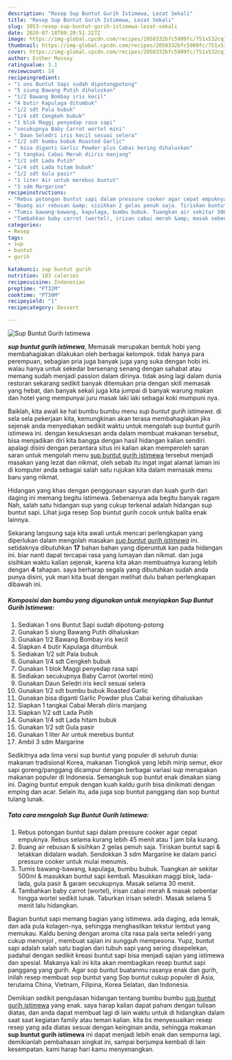 ```yaml
---
description: "Resep Sup Buntut Gurih Istimewa, Lezat Sekali"
title: "Resep Sup Buntut Gurih Istimewa, Lezat Sekali"
slug: 3053-resep-sup-buntut-gurih-istimewa-lezat-sekali
date: 2020-07-18T09:20:51.227Z
image: https://img-global.cpcdn.com/recipes/2050332bfc5909fc/751x532cq70/sup-buntut-gurih-istimewa-foto-resep-utama.jpg
thumbnail: https://img-global.cpcdn.com/recipes/2050332bfc5909fc/751x532cq70/sup-buntut-gurih-istimewa-foto-resep-utama.jpg
cover: https://img-global.cpcdn.com/recipes/2050332bfc5909fc/751x532cq70/sup-buntut-gurih-istimewa-foto-resep-utama.jpg
author: Esther Massey
ratingvalue: 3.1
reviewcount: 14
recipeingredient:
- "1 ons Buntut Sapi sudah dipotongpotong"
- "5 siung Bawang Putih dihaluskan"
- "1/2 Bawang Bombay iris kecil"
- "4 butir Kapulaga ditumbuk"
- "1/2 sdt Pala bubuk"
- "1/4 sdt Cengkeh bubuk"
- "1 blok Maggi penyedap rasa sapi"
- "secukupnya Baby Carrot wortel mini"
- " Daun Seledri iris kecil sesuai selera"
- "1/2 sdt bumbu bubuk Roasted Garlic"
- " bisa diganti Garlic Powder plus Cabai kering dihaluskan"
- "1 tangkai Cabai Merah diiris manjang"
- "1/2 sdt Lada Putih"
- "1/4 sdt Lada hitam bubuk"
- "1/2 sdt Gula pasir"
- "1 liter Air untuk merebus buntut"
- "3 sdm Margarine"
recipeinstructions:
- "Rebus potongan buntut sapi dalam pressure cooker agar cepat empuknya. Rebus selama kurang lebih 45 menit atau 1 jam bila kurang."
- "Buang air rebusan &amp; sisihkan 2 gelas penuh saja. Tiriskan buntut sapi &amp; letakkan didalam wadah. Sendokkan 3 sdm Margarine ke dalam panci pressure cooker untuk mulai menumis."
- "Tumis bawang-bawang, kapulaga, bumbu bubuk. Tuangkan air sekitar 500ml &amp; masukkan buntut sapi kembali. Masukkan maggi blok, lada-lada, gula pasir &amp; garam secukupnya. Masak selama 30 menit."
- "Tambahkan baby carrot (wortel), irisan cabai merah &amp; masak sebentar hingga wortel sedikit lunak. Taburkan irisan seledri. Masak selama 5 menit lalu hidangkan."
categories:
- Resep
tags:
- sup
- buntut
- gurih

katakunci: sup buntut gurih 
nutrition: 183 calories
recipecuisine: Indonesian
preptime: "PT32M"
cooktime: "PT30M"
recipeyield: "1"
recipecategory: Dessert

---
```



![Sup Buntut Gurih Istimewa](https://img-global.cpcdn.com/recipes/2050332bfc5909fc/751x532cq70/sup-buntut-gurih-istimewa-foto-resep-utama.jpg)

<b><i>sup buntut gurih istimewa</i></b>, Memasak merupakan bentuk hobi yang membahagiakan dilakukan oleh berbagai kelompok. tidak hanya para perempuan, sebagian pria juga banyak juga yang suka dengan hobi ini. walau hanya untuk sekedar bersenang senang dengan sahabat atau memang sudah menjadi passion dalam dirinya. tidak asing lagi dalam dunia restoran sekarang sedikit banyak ditemukan pria dengan skill memasak yang hebat, dan banyak sekali juga kita jumpai di banyak warung makan dan hotel yang mempunyai juru masak laki laki sebagai koki mumpuni nya.

Baiklah, kita awali ke hal bumbu bumbu menu <i>sup buntut gurih istimewa</i>. di sela sela pekerjaan kita, kemungkinan akan terasa membahagiakan jika sejenak anda menyediakan sedikit waktu untuk mengolah sup buntut gurih istimewa ini. dengan kesuksesan anda dalam membuat makanan tersebut, bisa menjadikan diri kita bangga dengan hasil hidangan kalian sendiri. apalagi disini dengan perantara situs ini kalian akan memperoleh saran saran untuk mengolah menu <u>sup buntut gurih istimewa</u> tersebut menjadi masakan yang lezat dan nikmat, oleh sebab itu ingat ingat alamat laman ini di komputer anda sebagai salah satu rujukan kita dalam memasak menu baru yang nikmat.

Hidangan yang khas dengan penggunaan sayuran dan kuah gurih dari daging ini memang begitu istimewa. Sebenarnya ada begitu banyak ragam Nah, salah satu hidangan sup yang cukup terkenal adalah hidangan sup buntut sapi. Lihat juga resep Sop buntut gurih cocok untuk balita enak lainnya.


Sekarang langsung saja kita awali untuk mencari perlengkapan yang diperlukan dalam mengolah masakan <u><i>sup buntut gurih istimewa</i></u> ini. setidaknya dibutuhkan <b>17</b> bahan bahan yang diperuntuk kan pada hidangan ini. biar nanti dapat tercapai rasa yang lumayan dan nikmat. dan juga sisihkan waktu kalian sejenak, karena kita akan membuatnya kurang lebih dengan <b>4</b> tahapan. saya berharap segala yang dibutuhkan sudah anda punya disini, yuk mari kita buat dengan melihat dulu bahan perlengkapan dibawah ini.

<!--inarticleads1-->

##### Komposisi dan bumbu yang digunakan untuk menyiapkan Sup Buntut Gurih Istimewa:

1. Sediakan 1 ons Buntut Sapi sudah dipotong-potong
1. Gunakan 5 siung Bawang Putih dihaluskan
1. Gunakan 1/2 Bawang Bombay iris kecil
1. Siapkan 4 butir Kapulaga ditumbuk
1. Sediakan 1/2 sdt Pala bubuk
1. Gunakan 1/4 sdt Cengkeh bubuk
1. Gunakan 1 blok Maggi penyedap rasa sapi
1. Sediakan secukupnya Baby Carrot (wortel mini)
1. Gunakan  Daun Seledri iris kecil sesuai selera
1. Gunakan 1/2 sdt bumbu bubuk Roasted Garlic
1. Gunakan  bisa diganti Garlic Powder plus Cabai kering dihaluskan
1. Siapkan 1 tangkai Cabai Merah diiris manjang
1. Siapkan 1/2 sdt Lada Putih
1. Gunakan 1/4 sdt Lada hitam bubuk
1. Gunakan 1/2 sdt Gula pasir
1. Gunakan 1 liter Air untuk merebus buntut
1. Ambil 3 sdm Margarine


Sedikitnya ada lima versi sup buntut yang populer di seluruh dunia: makanan tradisional Korea, makanan Tiongkok yang lebih mirip semur, ekor sapi goreng/panggang dicampur dengan berbagai variasi sup merupakan makanan populer di Indonesia. Semangkuk sup buntut enak dimakan siang ini. Daging buntut empuk dengan kuah kaldu gurih bisa dinikmati dengan emping dan acar. Selain itu, ada juga sop buntut panggang dan sop buntut tulang lunak. 

<!--inarticleads2-->

##### Tata cara mengolah Sup Buntut Gurih Istimewa:

1. Rebus potongan buntut sapi dalam pressure cooker agar cepat empuknya. Rebus selama kurang lebih 45 menit atau 1 jam bila kurang.
1. Buang air rebusan &amp; sisihkan 2 gelas penuh saja. Tiriskan buntut sapi &amp; letakkan didalam wadah. Sendokkan 3 sdm Margarine ke dalam panci pressure cooker untuk mulai menumis.
1. Tumis bawang-bawang, kapulaga, bumbu bubuk. Tuangkan air sekitar 500ml &amp; masukkan buntut sapi kembali. Masukkan maggi blok, lada-lada, gula pasir &amp; garam secukupnya. Masak selama 30 menit.
1. Tambahkan baby carrot (wortel), irisan cabai merah &amp; masak sebentar hingga wortel sedikit lunak. Taburkan irisan seledri. Masak selama 5 menit lalu hidangkan.


Bagian buntut sapi memang bagian yang istimewa. ada daging, ada lemak, dan ada pula kolagen-nya, sehingga menghasilkan tekstur lembut yang memukau. Kaldu bening dengan aroma cita rasa pala serta seledri yang cukup menonjol , membuat sajian ini sungguh mempesona. Yupz, buntut sapi adalah salah satu bagian dari tubuh sapi yang sering disepelekan, padahal dengan sedikit kreasi buntut sapi bisa menjadi sajian yang istimewa dan spesial. Makanya kali ini kita akan membagikan resep buntut sapi panggang yang gurih. Agar sop buntut buatanmu rasanya enak dan gurih, inilah resep membuat sop buntut yang Sop buntut cukup populer di Asia, terutama China, Vietnam, Filipina, Korea Selatan, dan Indonesia. 

Demikian sedikit pengulasan hidangan tentang bumbu bumbu <u>sup buntut gurih istimewa</u> yang enak. saya harap kalian dapat paham dengan tulisan diatas, dan anda dapat membuat lagi di lain waktu untuk di hidangkan dalam saat saat kegiatan family atau teman kalian. kita bs menyesuaikan resep resep yang ada diatas sesuai dengan keinginan anda, sehingga makanan <b>sup buntut gurih istimewa</b> ini dapat menjadi lebih enak dan sempurna lagi. demikianlah pembahasan singkat ini, sampai berjumpa kembali di lain kesempatan. kami harap hari kamu menyenangkan.
